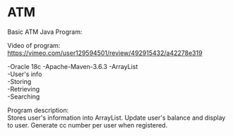 # ATM

Basic ATM Java Program:

Video of program: https://vimeo.com/user129594501/review/492915432/a42278e319

-Oracle 18c
-Apache-Maven-3.6.3
-ArrayList<br>
-User's info<br>
-Storing <br>
-Retrieving <br>
-Searching<br>

Program description:<br>
Stores user's information into ArrayList. Update user's balance and display to user. Generate cc number per user when registered. 


